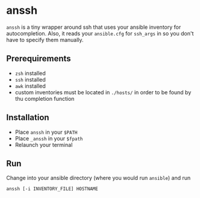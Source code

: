 # anssh

`anssh` is a tiny wrapper around ssh that uses your ansible inventory for
autocompletion. Also, it reads your `ansible.cfg` for `ssh_args` in so you
don't have to specify them manually.

<script type="text/javascript" src="https://asciinema.org/a/goPw7w6l8qCFPLXmEjxZEKCHL.js" id="asciicast-goPw7w6l8qCFPLXmEjxZEKCHL" async></script>

## Prerequirements

* `zsh` installed
* `ssh` installed
* `awk` installed
* custom inventories must be located in `./hosts/` in order to be found by thu completion function

## Installation

* Place `anssh` in your `$PATH`
* Place `_anssh` in your `$fpath`
* Relaunch your terminal

## Run

Change into your ansible directory (where you would run `ansible`) and run

```
anssh [-i INVENTORY_FILE] HOSTNAME
```
